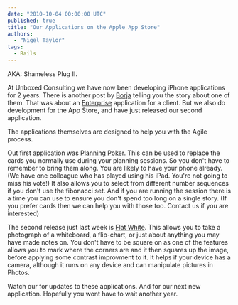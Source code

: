 ```yaml
---
date: "2010-10-04 00:00:00 UTC"
published: true
title: "Our Applications on the Apple App Store"
authors:
  - "Nigel Taylor"
tags:
  - Rails
---
```


<p>AKA:&nbsp;Shameless Plug II.</p>
<p>At Unboxed Consulting we have now been developing iPhone applications for 2 years. There is another post by <a href="/blog/road-trip">Borja</a> telling you the story about one of them. That was about an <a href="http://developer.apple.com/programs/ios/enterprise/" target="_blank">Enterprise</a> application for a client. But we also do development for the App Store, and have just released our second application.</p>
<p>The applications themselves are designed to help you with the Agile process.</p>
<p>Out first application was <a href="http://itunes.apple.com/us/app/planning-poker/id305965585" target="_blank">Planning Poker</a>. This can be used to replace the cards you normally use during your planning sessions. So you don&#39;t have to remember to bring them along. You are likely to have your phone already. (We have one colleague who has played using his iPad. You&#39;re not going to miss his vote!) It also allows you to select from different number sequences if you don&#39;t use the fibonacci set. And if you are running the session there is a time you can use to ensure you don&#39;t spend too long on a single story. (If you prefer cards then we can help you with those too. Contact us if you are interested)</p>
<p>The second release just last week is <a href="http://itunes.apple.com/app/flat-white/id390639092" target="_blank">Flat White</a>. This allows you to take a photograph of a whiteboard, a flip-chart, or just about anything you may have made notes on. You don&#39;t have to be square on as one of the features allows you to mark where the corners are and it then squares up the image, before applying some contrast improvment to it. It helps if your device has a camera, although it runs on any device and can manipulate pictures in Photos.</p>
<p>Watch our for updates to these applications. And for our next new application. Hopefully you wont have to wait another year.</p>

